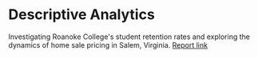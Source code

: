 # Descriptive Analytics
Investigating Roanoke College's student retention rates and exploring the dynamics of home sale pricing in Salem, Virginia. [Report link](https://githack.com/sm-11/Github-Portfolio/blob/main/R-Projects/Analyzing%20Student%20Retention%20and%20Home%20Sales%20Pricing%20Data/Final-STAT-304-23.html)
